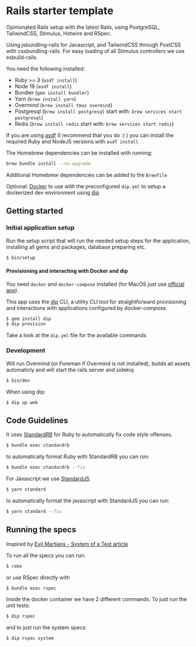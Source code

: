 # Rails starter template

Opinionated Rails setup with the latest Rails, using PostgreSQL, TailwindCSS, Stimulus, Hotwire and RSpec.

Using jsbundling-rails for Javascript, and TailwindCSS through PostCSS with cssbundling-rails. For easy loading of all Stimulus controllers
we use esbuild-rails.

You need the following installed:

* Ruby >= 3 (`asdf install`)
* Node 19 (`asdf install`)
* Bundler (`gem install bundler`)
* Yarn (`brew install yarn`)
* Overmind (`brew install tmux overmind`)
* Postgresql (`brew install postgresql` start with: `brew services start postgresql`)
* Redis (`brew install redis` start with: `brew services start redis`)

If you are using [asdf](https://asdf-vm.com/) (I recommend that you do :) ) you can install the required Ruby and NodeJS versions with `asdf install`

The Homebrew dependencies can be installed with running:

```bash
brew bundle install --no-upgrade
```

Additional Homebrew dependencies can be added to the `Brewfile`

Optional: [Docker](https://docs.docker.com/engine/installation/mac/) to use with the preconfigured `dip.yml` to setup a dockerized dev environment using [dip](https://github.com/bibendi/dip)

## Getting started

### Initial application setup

Run the setup script that will run the needed setup steps for the application, installing all gems and packages, database preparing etc.

```sh
$ bin/setup
```

#### Provisioning and interacting with Docker and dip

You need `docker` and `docker-compose` installed (for MacOS just use [official app](https://docs.docker.com/engine/installation/mac/)).

This app uses the [dip](https://github.com/bibendi/dip) CLI, a utility CLI tool for straightforward provisioning and interactions with applications configured by docker-compose.

```sh
$ gem install dip
$ dip provision
```

Take a look at the `dip.yml` file for the available commands

### Development

Will run Overmind (or Foreman if Overmind is not installed), builds all assets automaticly and will start the rails server and sidekiq

```sh
$ bin/dev
```

When using dip:

```
$ dip up web
```

## Code Guidelines

It uses [StandardRB](https://github.com/testdouble/standard) for Ruby to automatically fix code style offenses.

```sh
$ bundle exec standardrb
```

to automatically format Ruby with StandardRB you can run:

```sh
$ bundle exec standardrb --fix
```

For Javascript we use [StandardJS](https://standardjs.com/).

```sh
$ yarn standard
```

to automatically format the javascript with StandardJS you can run:

```sh
$ yarn standard --fix
```

## Running the specs

Inspired by [Evil Martians - System of a Test article](https://evilmartians.com/chronicles/system-of-a-test-setting-up-end-to-end-rails-testing)

To run all the specs you can run:

```sh
$ rake
```

or use RSpec directly with

```sh
$ bundle exec rspec
```

Inside the docker container we have 2 different commands. To just run the unit tests:

```sh
$ dip rspec
```

and to just run the system specs:

```sh
$ dip rspec system
```

